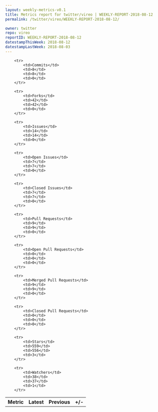 ```yaml
---
layout: weekly-metrics-v0.1
title: Metrics report for twitter/vireo | WEEKLY-REPORT-2018-08-12
permalink: /twitter/vireo/WEEKLY-REPORT-2018-08-12/

owner: twitter
repo: vireo
reportID: WEEKLY-REPORT-2018-08-12
datestampThisWeek: 2018-08-12
datestampLastWeek: 2018-08-03
---
```




<table style="width: 100%;">
    <tr>
        <th>Metric</th>
        <th>Latest</th>
        <th>Previous</th>
        <th>+/-</th>
    </tr>

        <tr>
            <td>Commits</td>
            <td>8</td>
            <td>8</td>
            <td>0</td>
        </tr>
        
        <tr>
            <td>Forks</td>
            <td>42</td>
            <td>42</td>
            <td>0</td>
        </tr>
        
        <tr>
            <td>Issues</td>
            <td>14</td>
            <td>14</td>
            <td>0</td>
        </tr>
        
        <tr>
            <td>Open Issues</td>
            <td>7</td>
            <td>7</td>
            <td>0</td>
        </tr>
        
        <tr>
            <td>Closed Issues</td>
            <td>7</td>
            <td>7</td>
            <td>0</td>
        </tr>
        
        <tr>
            <td>Pull Requests</td>
            <td>9</td>
            <td>9</td>
            <td>0</td>
        </tr>
        
        <tr>
            <td>Open Pull Requests</td>
            <td>0</td>
            <td>0</td>
            <td>0</td>
        </tr>
        
        <tr>
            <td>Merged Pull Requests</td>
            <td>9</td>
            <td>9</td>
            <td>0</td>
        </tr>
        
        <tr>
            <td>Closed Pull Requests</td>
            <td>0</td>
            <td>0</td>
            <td>0</td>
        </tr>
        
        <tr>
            <td>Stars</td>
            <td>559</td>
            <td>556</td>
            <td>3</td>
        </tr>
        
        <tr>
            <td>Watchers</td>
            <td>38</td>
            <td>37</td>
            <td>1</td>
        </tr>
        
</table>

